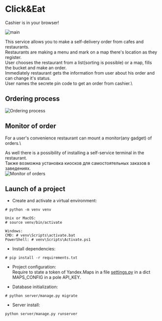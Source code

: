 # Click&Eat

Cashier is in your browser!

![main](/imgs/welcome.jpg?raw=true)

This service allows you to make a self-delivery order from cafes and restaurants.\
Restaurants are making a menu and mark on a map there's location as they register.\
User chooses the restaurant from a list(sorting is possible) or a map, fills the bucket and make an order.\
Immediately restaurant gets the information from user about his order and can change it's status.\
User names the secrete pin code to get an order from cashier.\


## Ordering process
![Ordering process](/imgs/user_process.gif?raw=true)

## Monitor of order
For a user's convenience restaurant can mount a monitor(any gadget) of orders.\

As well there is a possibility of installing a self-service terminal in the restaurant.\
Также возможна установка киосков для самостоятельных заказов в заведениях.\
![Monitor of orders](/imgs/monitor.gif?raw=true)

## Launch of a project 

- Create and activate a virtual environment:
```
# python -m venv venv

Unix or MacOS:
# source venv/bin/activate

Windows:
CMD: # venv\Scripts\activate.bat
PowerShell: # venv\Scripts\Activate.ps1
```
- Install dependencies:
```
# pip install -r requirements.txt
```

- Project configuration:\
Require to state a token of Yandex.Maps in a file [settings.py](/server/server/settings.py) in a dict MAPS_CONFIG in a pole API_KEY.

- Database initialization:
```
# python server/manage.py migrate
```

- Server install:
```
python server/manage.py runserver
```
